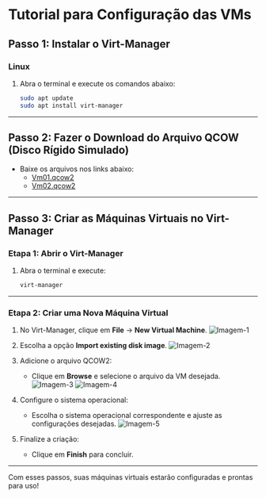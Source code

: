 # Tutorial para Configuração das VMs

## Passo 1: Instalar o Virt-Manager

### **Linux**

1. Abra o terminal e execute os comandos abaixo:
    ```bash
    sudo apt update
    sudo apt install virt-manager
    ```
---

## Passo 2: Fazer o Download do Arquivo QCOW (Disco Rígido Simulado)

- Baixe os arquivos nos links abaixo:
  - [Vm01.qcow2](https://unbbr-my.sharepoint.com/personal/190020521_aluno_unb_br/_layouts/15/onedrive.aspx?id=%2Fpersonal%2F190020521%5Faluno%5Funb%5Fbr%2FDocuments%2FVM01%2Eqcow2&parent=%2Fpersonal%2F190020521%5Faluno%5Funb%5Fbr%2FDocuments&ga=1)
  - [Vm02.qcow2](https://unbbr-my.sharepoint.com/personal/190020521_aluno_unb_br/_layouts/15/onedrive.aspx?id=%2Fpersonal%2F190020521%5Faluno%5Funb%5Fbr%2FDocuments%2FVM02%2Eqcow2&parent=%2Fpersonal%2F190020521%5Faluno%5Funb%5Fbr%2FDocuments&ga=1)

---

## Passo 3: Criar as Máquinas Virtuais no Virt-Manager

### **Etapa 1:** Abrir o Virt-Manager

1. Abra o terminal e execute:
    ```bash
    virt-manager
    ```

---

### **Etapa 2:** Criar uma Nova Máquina Virtual

1. No Virt-Manager, clique em **File** -> **New Virtual Machine**.
   ![Imagem-1](./../assets/Captura%20de%20Tela%202025-01-19%20às%2021.56.43.png)

2. Escolha a opção **Import existing disk image**.
   ![Imagem-2](../assets/create-virtual-machine.png)

3. Adicione o arquivo QCOW2:
   - Clique em **Browse** e selecione o arquivo da VM desejada.
   ![Imagem-3](../assets/browse-for-qcow2.png)
   ![Imagem-4](../assets/escolhe-qcow2.png)

4. Configure o sistema operacional:
   - Escolha o sistema operacional correspondente e ajuste as configurações desejadas.
   ![Imagem-5](../assets/escolhe-ambiente-virtual.png)

5. Finalize a criação:
   - Clique em **Finish** para concluir.

---

Com esses passos, suas máquinas virtuais estarão configuradas e prontas para uso!
